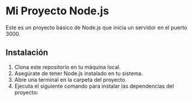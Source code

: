 # Mi Proyecto Node.js

Este es un proyecto básico de Node.js que inicia un servidor en el puerto 3000.

## Instalación

1. Clona este repositorio en tu máquina local.
2. Asegúrate de tener Node.js instalado en tu sistema.
3. Abre una terminal en la carpeta del proyecto.
4. Ejecuta el siguiente comando para instalar las dependencias del proyecto:

